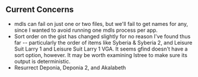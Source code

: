 ## Current Concerns

- mdls can fail on just one or two files, but we'll fail to get names for any,
  since I wanted to avoid running one mdls process per app.
- Sort order on the gist has changed slightly for no reason I've found thus
  far -- particularly the order of items like Syberia & Syberia 2, and Leisure
  Suit Larry 1 and Leisure Suit Larry 1 VGA. It seems gfind doesn't have
  a sort option, however. It may be worth examining lstree to make sure its
  output is deterministic.
- Resurrect Deponia, Deponia 2, and Akalabeth

